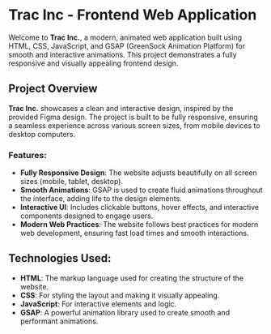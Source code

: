 # Trac Inc - Frontend Web Application

Welcome to **Trac Inc.**, a modern, animated web application built using HTML, CSS, JavaScript, and GSAP (GreenSock Animation Platform) for smooth and interactive animations. This project demonstrates a fully responsive and visually appealing frontend design.

## Project Overview

**Trac Inc.** showcases a clean and interactive design, inspired by the provided Figma design. The project is built to be fully responsive, ensuring a seamless experience across various screen sizes, from mobile devices to desktop computers.

### Features:
- **Fully Responsive Design**: The website adjusts beautifully on all screen sizes (mobile, tablet, desktop).
- **Smooth Animations**: GSAP is used to create fluid animations throughout the interface, adding life to the design elements.
- **Interactive UI**: Includes clickable buttons, hover effects, and interactive components designed to engage users.
- **Modern Web Practices**: The website follows best practices for modern web development, ensuring fast load times and smooth interactions.

## Technologies Used:
- **HTML**: The markup language used for creating the structure of the website.
- **CSS**: For styling the layout and making it visually appealing.
- **JavaScript**: For interactive elements and logic.
- **GSAP**: A powerful animation library used to create smooth and performant animations.
